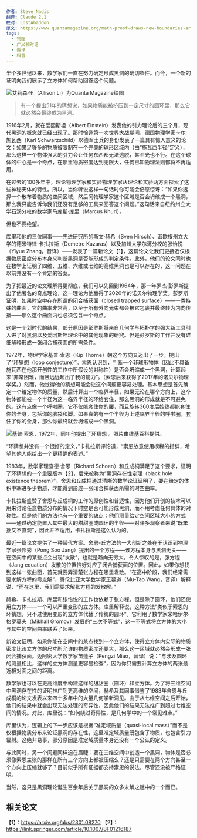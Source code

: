 ```yaml
---
作者: Steve Nadis
翻译: Claude 2.1
校对: LostAbaddon
原文: https://www.quantamagazine.org/math-proof-draws-new-boundaries-around-black-hole-formation-20230816/
tags:
  - 物理
  - 广义相对论
  - 翻译
  - 科普
---
```

半个多世纪以来，数学家们一直在努力确定形成黑洞的确切条件。而今，一个新的证明向我们展示了立方体如何帮助回答这个问题。

![艾莉森·里（Allison Li）为Quanta Magazine绘图](https://mmbiz.qpic.cn/sz_mmbiz_png/jkFDUC8sfgD4c1FkjuxUhFpZYXgb1fiboJbT7aFDDuaTT4An1zaeQzmKia4byMP9nBEgQuX4QTBcGU6ryiad16Rwg/640?wx_fmt=png&wxfrom=5&wx_lazy=1&wx_co=1)

> 有一个提出51年的猜想说，如果物质能被挤压到一定尺寸的圆环里，那么它就必然会最终成为黑洞。

1916年2月，就在爱因斯坦（Albert Einstein）发表他的引力理论后的三个月，现代黑洞的概念就已经出现了。那时恰逢第一次世界大战期间，德国物理学家卡尔·施瓦西（Karl Schwarzschild）以德军士兵的身份发表了一篇具有惊人意义的论文：如果足够多的物质被限制在一个完美的球形区域内（由“施瓦西半径”定义），那么这样一个物体强大的引力会让任何东西都无法逃脱，甚至光也不行。在这个球体的中心是一个奇点，在那里物质密度达到无限大，任何已知物理法则都将不再适用。

在过去的100多年中，理论物理学家和实验物理学家从理论和实验两方面探索了这些神秘天体的特性。所以，当你听说这样一句话时你可能会倍感惊讶：“如果你选择一个散布着物质的空间区域，然后问物理学家这个区域是否会坍缩成一个黑洞，那么我只能告诉你我们还没有足够的工具来回答这个问题。”这句话来自纽约州立大学石溪分校的数学家马库斯·库里（Marcus Khuri）。

但也不要绝望。

库里和他的三位同事——先进研究所的斯文·赫希（Sven Hirsch）、密歇根州立大学的德米特律·卡扎拉斯（Demetre Kazaras）以及加州大学尔湾分校的张怡悦（Yiyue Zhang，音译）——发表了一篇新论文【1】，这篇论文让我们更接近仅根据物质密度分布本身来判断黑洞是否能形成的判定条件。此外，他们的论文同时也在数学上证明了四维、五维、六维或七维的高维黑洞也是可以存在的，这一问题在以前并没有一个肯定的答案。

为了把最近的论文理解得更彻底，我们可以先回到1964年，那一年罗杰·彭罗斯提出了他著名的奇点理论，这一理论为他赢得了2020年的诺贝尔物理学奖。彭罗斯证明，如果时空中存在所谓的闭合捕获面（closed trapped surface）——一类特殊的曲面，它的曲率非常高，以至于所有外向光束都会被它包裹并最终转为内向传播——那么这个曲面内也必须包含一个奇点。

这是一个划时代的结果，部分原因是彭罗斯将来自几何学与拓扑学的强大新工具引入进了对黑洞以及爱因斯坦理论中的其他现象的研究。但是彭罗斯的工作并没有详细解释形成一张闭合捕获面的所需条件。

1972年，物理学家基普·索恩（Kip Thorne）朝这个方向又迈出了一步，提出了“环猜想（loop conjecture）”。索恩认识到，判断一个非球形物体（因此不具备施瓦西在他那开创性的工作中所假设的对称性）是否会坍缩成一个黑洞，计算起来“非常困难，而且远远超出了我的能力”。（索恩后来获得了2017年的诺贝尔物理学奖。）然而，他觉得他的猜想可能会让这个问题更容易处理。基本思想是首先确定一个给定物体的质量，然后计算出一个临界半径，如果无论在哪个方向上，这个物体都能被一个半径为这一临界半径的环给套住，那么黑洞的形成就是不可避免的。这有点像一个呼啦圈，它不仅能套住你的腰，而且旋转360度后始终都能套住你的全身，包括你的脑袋和脚。如果真的有一个半径为上述临界半径的呼啦圈，套住了你的全身，那么你最终就会坍缩成一个黑洞。

![基普·索恩，1972年，同年他提出了环猜想 。照片由维基百科提供。](https://mmbiz.qpic.cn/sz_mmbiz_png/jkFDUC8sfgAv8UdUiaWCB856b5LyfFxAYHyIonf6CMSxfw6OAYnlH4icVewdomgxQ2NUHwH3fjz6T2DaYbl7RL3A/640?wx_fmt=png&wxfrom=5&wx_lazy=1&wx_co=1)

“环猜想并没有一个很好的定义，”卡扎拉斯评论道，“索恩故意使用模糊的措辞，希望其他人能给出一个更精确的表述。”

1983年，数学家理查德·舍恩（Richard Schoen）和丘成桐满足了这个要求，证明了环猜想的一个重要版本【2】，后来被称为“黑洞存在性定理（black hole existence theorem）”。舍恩和丘成桐通过清晰的数学论证证明了，要在给定的体积中塞进多少物质，才能得到形成一张闭合捕获面所需的时空曲率。

卡扎拉斯盛赞了舍恩与丘成桐的工作的原创性和普适性，因为他们开创的技术可以用来讨论任意物质分布的情况下时空是否可能形成黑洞，而不用考虑任何具体的对称性。但是他们的方法也有一个重要的缺点：他们测量给定空间区域大小的方式——通过确定能置入其中最大的甜甜圈或圆环的半径——对许多观察者来说“既笨拙又不直观”，因此并不适用，卡扎拉斯是这么认为的。

最近一篇论文提供了一种替代方案。舍恩-丘方法的一大创新之处在于认识到物理学家张邦秀（Pong Soo Jang）提出的一个方程——该方程本身与黑洞无关——在空间中的某些点会出现“发散”，也就是趋向无穷大。令人惊叹的是，张方程（Jang equation）发散的位置恰好对应了闭合捕获面的位置。因此，如果你想找到这样一张曲面，首先就要弄清楚张方程在哪里发散。“在高中阶段，我们经常需要求解方程的零点解”，哥伦比亚大学数学家王慕道（Mu-Tao Wang，音译）解释说，“而在这里，我们需要求解张方程的发散解。”

赫希、卡扎拉斯、库里和张怡悦的工作也依赖于张方程。但是除了圆环，他们还使用立方体——一个可以严重变形的立方体。库里解释说，这种方法“类似于索恩的环猜想，只不过使用变形的立方体代替了传统的圆环”。它利用了数学家米哈伊尔·格罗莫夫（Mikhail Gromov）发展的“三次不等式”，这一不等式将立方体的大小与其中的空间曲率联系了起来。

新论文证明，如果你能在空间中的某点找到一个立方体，使得立方体内实际的物质密度比该立方体的尺寸所允许的物质密度还要大，那么这一区域就必然会形成一张闭合捕获面。迈阿密大学数学家苗蓬子（Pengzi Miao，音译）说：“与涉及圆环的测量相比，这样的立方体测量更容易检查”，因为你只需要计算立方体的两张最近相对面之间的距离。

数学家也可以在更高维度中构建这样的甜甜圈（圆环）和立方体。为了将三维空间中黑洞存在性的证明推广到更高维的空间，赫希及其同事借鉴了1983年舍恩与丘成桐的论文发表以来四十多年中的大量几何学新洞见。由于从七维空间之后开始，他们的结果中就会出现无法处理的奇异性，因此他们的结果无法推广到超过七维空间的情况。对此，库里说：“如何绕过奇异性，是几何学中的一个常见难点。”

库里认为，逻辑上的下一步应该是根据“准定域质量（quasi-local mass）”而不是仅根据物质分布来论证黑洞的存在性，这里准定域质量既包含了物质，也包含引力辐射。这绝非易事，部分原因是准定域质量本身还没有一个公认的定义。

与此同时，另一个问题同样迫在眉睫：要在三维空间中创造一个黑洞，物体是否必须像索恩主张的那样在所有三个方向上都被压缩么？还是只需要在两个方向甚至一个方向上压缩就够了？目前似乎所有证据都支持索恩的说法，尽管还没被严格证明。

当然，这只是黑洞理论诞生百余年后关于黑洞的众多未解之谜中的一个而已。

## 相关论文

【1】：https://arxiv.org/abs/2301.08270
【2】：https://link.springer.com/article/10.1007/BF01216187